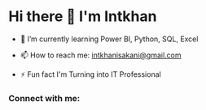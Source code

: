 # Hi there 👋 I'm Intkhan




- 🌱 I’m currently learning Power BI, Python, SQL, Excel

- 📫 How to reach me: intkhanisakani@gmail.com

- ⚡ Fun fact I'm Turning into IT Professional

### Connect with me:
